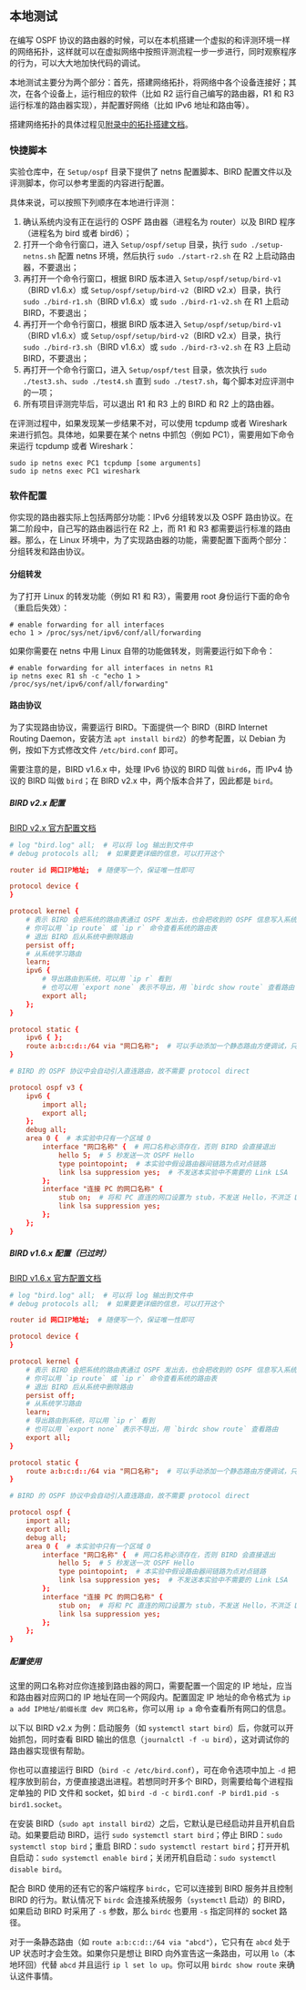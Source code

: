 ## 本地测试

在编写 OSPF 协议的路由器的时候，可以在本机搭建一个虚拟的和评测环境一样的网络拓扑，这样就可以在虚拟网络中按照评测流程一步一步进行，同时观察程序的行为，可以大大地加快代码的调试。

本地测试主要分为两个部分：首先，搭建网络拓扑，将网络中各个设备连接好；其次，在各个设备上，运行相应的软件（比如 R2 运行自己编写的路由器，R1 和 R3 运行标准的路由器实现），并配置好网络（比如 IPv6 地址和路由等）。

搭建网络拓扑的具体过程见[附录中的拓扑搭建文档](../../appendix/topology.md)。

### 快捷脚本

实验仓库中，在 `Setup/ospf` 目录下提供了 netns 配置脚本、BIRD 配置文件以及评测脚本，你可以参考里面的内容进行配置。

具体来说，可以按照下列顺序在本地进行评测：

1. 确认系统内没有正在运行的 OSPF 路由器（进程名为 router）以及 BIRD 程序（进程名为 bird 或者 bird6）；
2. 打开一个命令行窗口，进入 `Setup/ospf/setup` 目录，执行 `sudo ./setup-netns.sh` 配置 netns 环境，然后执行 `sudo ./start-r2.sh` 在 R2 上启动路由器，不要退出；
3. 再打开一个命令行窗口，根据 BIRD 版本进入 `Setup/ospf/setup/bird-v1`（BIRD v1.6.x）或 `Setup/ospf/setup/bird-v2`（BIRD v2.x）目录，执行 `sudo ./bird-r1.sh`（BIRD v1.6.x）或 `sudo ./bird-r1-v2.sh` 在 R1 上启动 BIRD，不要退出；
4. 再打开一个命令行窗口，根据 BIRD 版本进入 `Setup/ospf/setup/bird-v1`（BIRD v1.6.x）或 `Setup/ospf/setup/bird-v2`（BIRD v2.x）目录，执行 `sudo ./bird-r3.sh`（BIRD v1.6.x）或 `sudo ./bird-r3-v2.sh` 在 R3 上启动 BIRD，不要退出；
5. 再打开一个命令行窗口，进入 `Setup/ospf/test` 目录，依次执行 `sudo ./test3.sh`、`sudo ./test4.sh` 直到 `sudo ./test7.sh`，每个脚本对应评测中的一项；
6. 所有项目评测完毕后，可以退出 R1 和 R3 上的 BIRD 和 R2 上的路由器。

在评测过程中，如果发现某一步结果不对，可以使用 tcpdump 或者 Wireshark 来进行抓包。具体地，如果要在某个 netns 中抓包（例如 PC1），需要用如下命令来运行 tcpdump 或者 Wireshark：

```shell
sudo ip netns exec PC1 tcpdump [some arguments]
sudo ip netns exec PC1 wireshark
```

### 软件配置

你实现的路由器实际上包括两部分功能：IPv6 分组转发以及 OSPF 路由协议。在第二阶段中，自己写的路由器运行在 R2 上，而 R1 和 R3 都需要运行标准的路由器。那么，在 Linux 环境中，为了实现路由器的功能，需要配置下面两个部分：分组转发和路由协议。

#### 分组转发

为了打开 Linux 的转发功能（例如 R1 和 R3），需要用 root 身份运行下面的命令（重启后失效）：

```shell
# enable forwarding for all interfaces
echo 1 > /proc/sys/net/ipv6/conf/all/forwarding
```

如果你需要在 netns 中用 Linux 自带的功能做转发，则需要运行如下命令：

```shell
# enable forwarding for all interfaces in netns R1
ip netns exec R1 sh -c "echo 1 > /proc/sys/net/ipv6/conf/all/forwarding"
```

#### 路由协议

为了实现路由协议，需要运行 BIRD。下面提供一个 BIRD（BIRD Internet Routing Daemon，安装方法 `apt install bird2`）的参考配置，以 Debian 为例，按如下方式修改文件 `/etc/bird.conf` 即可。

需要注意的是，BIRD v1.6.x 中，处理 IPv6 协议的 BIRD 叫做 `bird6`，而 IPv4 协议的 BIRD 叫做 `bird`；在 BIRD v2.x 中，两个版本合并了，因此都是 `bird`。

##### BIRD v2.x 配置

[BIRD v2.x 官方配置文档](https://bird.network.cz/?get_doc&f=bird.html&v=20)

```conf
# log "bird.log" all;  # 可以将 log 输出到文件中
# debug protocols all;  # 如果要更详细的信息，可以打开这个

router id 网口IP地址;  # 随便写一个，保证唯一性即可

protocol device {
}

protocol kernel {
    # 表示 BIRD 会把系统的路由表通过 OSPF 发出去，也会把收到的 OSPF 信息写入系统路由表
    # 你可以用 `ip route` 或 `ip r` 命令查看系统的路由表
    # 退出 BIRD 后从系统中删除路由
    persist off;
    # 从系统学习路由
    learn;
    ipv6 {
        # 导出路由到系统，可以用 `ip r` 看到
        # 也可以用 `export none` 表示不导出，用 `birdc show route` 查看路由
        export all;
    };
}

protocol static {
    ipv6 { };
    route a:b:c:d::/64 via "网口名称";  # 可以手动添加一个静态路由方便调试，只有在这个网口存在并且为 UP 时才生效
}

# BIRD 的 OSPF 协议中会自动引入直连路由，故不需要 protocol direct

protocol ospf v3 {
    ipv6 {
        import all;
        export all;
    };
    debug all;
    area 0 {  # 本实验中只有一个区域 0
        interface "网口名称" {  # 网口名称必须存在，否则 BIRD 会直接退出
            hello 5;  # 5 秒发送一次 OSPF Hello
            type pointopoint;  # 本实验中假设路由器间链路为点对点链路
            link lsa suppression yes;  # 不发送本实验中不需要的 Link LSA
        };
        interface "连接 PC 的网口名称" {
            stub on;  # 将和 PC 直连的网口设置为 stub，不发送 Hello，不洪泛 LSA
            link lsa suppression yes;
        };
    };
}
```

##### BIRD v1.6.x 配置（已过时）

[BIRD v1.6.x 官方配置文档](https://bird.network.cz/?get_doc&f=bird.html&v=16)

```conf
# log "bird.log" all;  # 可以将 log 输出到文件中
# debug protocols all;  # 如果要更详细的信息，可以打开这个

router id 网口IP地址;  # 随便写一个，保证唯一性即可

protocol device {
}

protocol kernel {
    # 表示 BIRD 会把系统的路由表通过 OSPF 发出去，也会把收到的 OSPF 信息写入系统路由表
    # 你可以用 `ip route` 或 `ip r` 命令查看系统的路由表
    # 退出 BIRD 后从系统中删除路由
    persist off;
    # 从系统学习路由
    learn;
    # 导出路由到系统，可以用 `ip r` 看到
    # 也可以用 `export none` 表示不导出，用 `birdc show route` 查看路由
    export all;
}

protocol static {
    route a:b:c:d::/64 via "网口名称";  # 可以手动添加一个静态路由方便调试，只有在这个网口存在并且为 UP 时才生效
}

# BIRD 的 OSPF 协议中会自动引入直连路由，故不需要 protocol direct

protocol ospf {
    import all;
    export all;
    debug all;
    area 0 {  # 本实验中只有一个区域 0
        interface "网口名称" {  # 网口名称必须存在，否则 BIRD 会直接退出
            hello 5;  # 5 秒发送一次 OSPF Hello
            type pointopoint;  # 本实验中假设路由器间链路为点对点链路
            link lsa suppression yes;  # 不发送本实验中不需要的 Link LSA
        };
        interface "连接 PC 的网口名称" {
            stub on;  # 将和 PC 直连的网口设置为 stub，不发送 Hello，不洪泛 LSA
            link lsa suppression yes;
        };
    };
}
```

##### 配置使用

这里的网口名称对应你连接到路由器的网口，需要配置一个固定的 IP 地址，应当和路由器对应网口的 IP 地址在同一个网段内。配置固定 IP 地址的命令格式为 `ip a add IP地址/前缀长度 dev 网口名称`，你可以用 `ip a` 命令查看所有网口的信息。

以下以 BIRD v2.x 为例：启动服务（如 `systemctl start bird`）后，你就可以开始抓包，同时查看 BIRD 输出的信息（`journalctl -f -u bird`），这对调试你的路由器实现很有帮助。

你也可以直接运行 BIRD（`bird -c /etc/bird.conf`），可在命令选项中加上 `-d` 把程序放到前台，方便直接退出进程。若想同时开多个 BIRD，则需要给每个进程指定单独的 PID 文件和 socket，如 `bird -d -c bird1.conf -P bird1.pid -s bird1.socket`。

在安装 BIRD（`sudo apt install bird2`）之后，它默认是已经启动并且开机自启动。如果要启动 BIRD，运行 `sudo systemctl start bird`；停止 BIRD：`sudo systemctl stop bird`；重启 BIRD：`sudo systemctl restart bird`；打开开机自启动：`sudo systemctl enable bird`；关闭开机自启动：`sudo systemctl disable bird`。

配合 BIRD 使用的还有它的客户端程序 `birdc`，它可以连接到 BIRD 服务并且控制 BIRD 的行为。默认情况下 `birdc` 会连接系统服务（`systemctl` 启动）的 BIRD，如果启动 BIRD 时采用了 `-s` 参数，那么 `birdc` 也要用 `-s` 指定同样的 socket 路径。

对于一条静态路由（如 `route a:b:c:d::/64 via "abcd"`），它只有在 `abcd` 处于 UP 状态时才会生效。如果你只是想让 BIRD 向外宣告这一条路由，可以用 `lo`（本地环回）代替 `abcd` 并且运行 `ip l set lo up`。你可以用 `birdc show route` 来确认这件事情。
